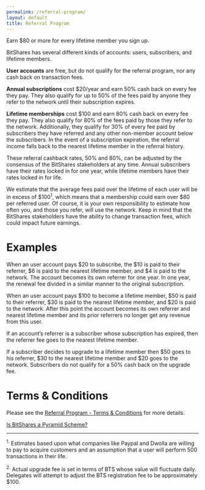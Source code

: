 ```yaml
---
permalink: /referral-program/
layout: default
title: Referral Program
---
```

Earn $80 or more for every lifetime member you sign up.

BitShares has several different kinds of accounts: users, subscribers, and lifetime members.  

**User accounts** are free, but do not qualify for the referral program, nor any cash back on transaction fees.  

**Annual subscriptions** cost $20/year and earn 50% cash back on every fee they pay. They also qualify for up to 50% of the fees paid by anyone they refer to the network until their subscription expires.  

**Lifetime memberships** cost $100 and earn 80% cash back on every fee they pay. They also qualify for 80% of the fees paid by those they refer to the network.  Additionally, they qualify for 30% of every fee paid by subscribers they have referred and any other non-member account below the subscribers.  In the event of a subscription expiration, the referral income falls back to the nearest lifetime member in the referral history.   

These referral cashback rates, 50% and 80%, can be adjusted by the consensus of the BitShares stakeholders at any time.  Annual subscribers have their rates locked in for one year, while lifetime members have their rates locked in for life.   

We estimate that the average fees paid over the lifetime of each user will be in excess of $100<sup>1</sup>, which means that a membership could earn over $80 per referred user. Of course, it is your own responsibility to estimate how often you, and those you refer, will use the network. Keep in mind that the BitShares stakeholders have the ability to change transaction fees, which could impact future earnings. 

# Examples

When an user account pays $20 to subscribe, the $10 is paid to their referrer, $6 is paid to the nearest lifetime member, and $4 is paid to the network.  The account becomes its own referrer for one year.  In one year, the renewal fee divided in a similar manner to the original subscription.  

When an user account pays $100 to become a lifetime member, $50 is paid to their referrer, $30 is paid to the nearest lifetime member, and $20 is paid to the network.   After this point the account becomes its own referrer and nearest lifetime member and its prior referrers no longer get any revenue from this user. 

If an account’s referrer is a subscriber whose subscription has expired, then the referrer fee goes to the nearest lifetime member.   

If a subscriber decides to upgrade to a lifetime member then $50 goes to his referrer, $30 to the nearest lifetime member and $20 goes to the network.  Subscribers do not qualify for a 50% cash back on the upgrade fee.  

# Terms & Conditions

Please see the [Referral Program - Terms & Conditions](/referral-program-terms-and-conditions/) for more details.

[Is BitShares a Pyramid Scheme?]( /blog/2015/06/08/Is-BitShares-a-Pyramid-Scheme/)

<hr/>
<sup>1.</sup> Estimates based upon what companies like Paypal and Dwolla are willing to pay to acquire customers and an
assumption that a user will perform 500 transactions in their life.

<sup>2.</sup> Actual upgrade fee is set in terms of BTS whose value will fluctuate daily.   Delegates will attempt to
adjust the BTS registration fee to be approximately $100.
